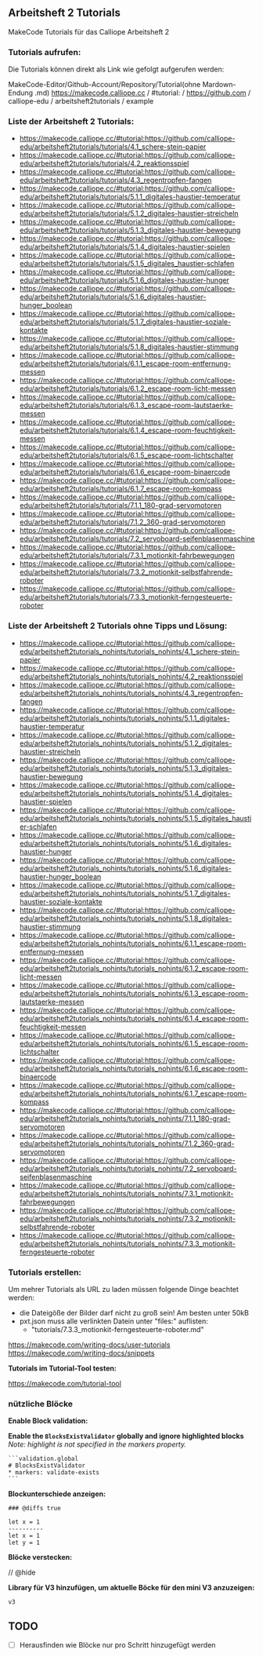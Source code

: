 ## Arbeitsheft 2 Tutorials

MakeCode Tutorials für das Calliope Arbeitsheft 2

### Tutorials aufrufen:

Die Tutorials können direkt als Link wie gefolgt aufgerufen werden:

MakeCode-Editor/Github-Account/Repository/Tutorial(ohne Mardown-Endung .md)
https://makecode.calliope.cc / #tutorial: / https://github.com / calliope-edu / arbeitsheft2tutorials / example

### Liste der Arbeitsheft 2 Tutorials:

- https://makecode.calliope.cc/#tutorial:https://github.com/calliope-edu/arbeitsheft2tutorials/tutorials/4.1_schere-stein-papier
- https://makecode.calliope.cc/#tutorial:https://github.com/calliope-edu/arbeitsheft2tutorials/tutorials/4.2_reaktionsspiel
- https://makecode.calliope.cc/#tutorial:https://github.com/calliope-edu/arbeitsheft2tutorials/tutorials/4.3_regentropfen-fangen
- https://makecode.calliope.cc/#tutorial:https://github.com/calliope-edu/arbeitsheft2tutorials/tutorials/5.1.1_digitales-haustier-temperatur
- https://makecode.calliope.cc/#tutorial:https://github.com/calliope-edu/arbeitsheft2tutorials/tutorials/5.1.2_digitales-haustier-streicheln
- https://makecode.calliope.cc/#tutorial:https://github.com/calliope-edu/arbeitsheft2tutorials/tutorials/5.1.3_digitales-haustier-bewegung
- https://makecode.calliope.cc/#tutorial:https://github.com/calliope-edu/arbeitsheft2tutorials/tutorials/5.1.4_digitales-haustier-spielen
- https://makecode.calliope.cc/#tutorial:https://github.com/calliope-edu/arbeitsheft2tutorials/tutorials/5.1.5_digitales_haustier-schlafen
- https://makecode.calliope.cc/#tutorial:https://github.com/calliope-edu/arbeitsheft2tutorials/tutorials/5.1.6_digitales-haustier-hunger
- https://makecode.calliope.cc/#tutorial:https://github.com/calliope-edu/arbeitsheft2tutorials/tutorials/5.1.6_digitales-haustier-hunger_boolean
- https://makecode.calliope.cc/#tutorial:https://github.com/calliope-edu/arbeitsheft2tutorials/tutorials/5.1.7_digitales-haustier-soziale-kontakte
- https://makecode.calliope.cc/#tutorial:https://github.com/calliope-edu/arbeitsheft2tutorials/tutorials/5.1.8_digitales-haustier-stimmung
- https://makecode.calliope.cc/#tutorial:https://github.com/calliope-edu/arbeitsheft2tutorials/tutorials/6.1.1_escape-room-entfernung-messen
- https://makecode.calliope.cc/#tutorial:https://github.com/calliope-edu/arbeitsheft2tutorials/tutorials/6.1.2_escape-room-licht-messen
- https://makecode.calliope.cc/#tutorial:https://github.com/calliope-edu/arbeitsheft2tutorials/tutorials/6.1.3_escape-room-lautstaerke-messen
- https://makecode.calliope.cc/#tutorial:https://github.com/calliope-edu/arbeitsheft2tutorials/tutorials/6.1.4_escape-room-feuchtigkeit-messen
- https://makecode.calliope.cc/#tutorial:https://github.com/calliope-edu/arbeitsheft2tutorials/tutorials/6.1.5_escape-room-lichtschalter
- https://makecode.calliope.cc/#tutorial:https://github.com/calliope-edu/arbeitsheft2tutorials/tutorials/6.1.6_escape-room-binaercode
- https://makecode.calliope.cc/#tutorial:https://github.com/calliope-edu/arbeitsheft2tutorials/tutorials/6.1.7_escape-room-kompass
- https://makecode.calliope.cc/#tutorial:https://github.com/calliope-edu/arbeitsheft2tutorials/tutorials/7.1.1_180-grad-servomotoren
- https://makecode.calliope.cc/#tutorial:https://github.com/calliope-edu/arbeitsheft2tutorials/tutorials/7.1.2_360-grad-servomotoren
- https://makecode.calliope.cc/#tutorial:https://github.com/calliope-edu/arbeitsheft2tutorials/tutorials/7.2_servoboard-seifenblasenmaschine
- https://makecode.calliope.cc/#tutorial:https://github.com/calliope-edu/arbeitsheft2tutorials/tutorials/7.3.1_motionkit-fahrbewegungen
- https://makecode.calliope.cc/#tutorial:https://github.com/calliope-edu/arbeitsheft2tutorials/tutorials/7.3.2_motionkit-selbstfahrende-roboter
- https://makecode.calliope.cc/#tutorial:https://github.com/calliope-edu/arbeitsheft2tutorials/tutorials/7.3.3_motionkit-ferngesteuerte-roboter                                     

### Liste der Arbeitsheft 2 Tutorials ohne Tipps und Lösung:

- https://makecode.calliope.cc/#tutorial:https://github.com/calliope-edu/arbeitsheft2tutorials_nohints/tutorials_nohints/4.1_schere-stein-papier
- https://makecode.calliope.cc/#tutorial:https://github.com/calliope-edu/arbeitsheft2tutorials_nohints/tutorials_nohints/4.2_reaktionsspiel
- https://makecode.calliope.cc/#tutorial:https://github.com/calliope-edu/arbeitsheft2tutorials_nohints/tutorials_nohints/4.3_regentropfen-fangen
- https://makecode.calliope.cc/#tutorial:https://github.com/calliope-edu/arbeitsheft2tutorials_nohints/tutorials_nohints/5.1.1_digitales-haustier-temperatur
- https://makecode.calliope.cc/#tutorial:https://github.com/calliope-edu/arbeitsheft2tutorials_nohints/tutorials_nohints/5.1.2_digitales-haustier-streicheln
- https://makecode.calliope.cc/#tutorial:https://github.com/calliope-edu/arbeitsheft2tutorials_nohints/tutorials_nohints/5.1.3_digitales-haustier-bewegung
- https://makecode.calliope.cc/#tutorial:https://github.com/calliope-edu/arbeitsheft2tutorials_nohints/tutorials_nohints/5.1.4_digitales-haustier-spielen
- https://makecode.calliope.cc/#tutorial:https://github.com/calliope-edu/arbeitsheft2tutorials_nohints/tutorials_nohints/5.1.5_digitales_haustier-schlafen
- https://makecode.calliope.cc/#tutorial:https://github.com/calliope-edu/arbeitsheft2tutorials_nohints/tutorials_nohints/5.1.6_digitales-haustier-hunger
- https://makecode.calliope.cc/#tutorial:https://github.com/calliope-edu/arbeitsheft2tutorials_nohints/tutorials_nohints/5.1.6_digitales-haustier-hunger_boolean
- https://makecode.calliope.cc/#tutorial:https://github.com/calliope-edu/arbeitsheft2tutorials_nohints/tutorials_nohints/5.1.7_digitales-haustier-soziale-kontakte
- https://makecode.calliope.cc/#tutorial:https://github.com/calliope-edu/arbeitsheft2tutorials_nohints/tutorials_nohints/5.1.8_digitales-haustier-stimmung
- https://makecode.calliope.cc/#tutorial:https://github.com/calliope-edu/arbeitsheft2tutorials_nohints/tutorials_nohints/6.1.1_escape-room-entfernung-messen
- https://makecode.calliope.cc/#tutorial:https://github.com/calliope-edu/arbeitsheft2tutorials_nohints/tutorials_nohints/6.1.2_escape-room-licht-messen
- https://makecode.calliope.cc/#tutorial:https://github.com/calliope-edu/arbeitsheft2tutorials_nohints/tutorials_nohints/6.1.3_escape-room-lautstaerke-messen
- https://makecode.calliope.cc/#tutorial:https://github.com/calliope-edu/arbeitsheft2tutorials_nohints/tutorials_nohints/6.1.4_escape-room-feuchtigkeit-messen
- https://makecode.calliope.cc/#tutorial:https://github.com/calliope-edu/arbeitsheft2tutorials_nohints/tutorials_nohints/6.1.5_escape-room-lichtschalter
- https://makecode.calliope.cc/#tutorial:https://github.com/calliope-edu/arbeitsheft2tutorials_nohints/tutorials_nohints/6.1.6_escape-room-binaercode
- https://makecode.calliope.cc/#tutorial:https://github.com/calliope-edu/arbeitsheft2tutorials_nohints/tutorials_nohints/6.1.7_escape-room-kompass
- https://makecode.calliope.cc/#tutorial:https://github.com/calliope-edu/arbeitsheft2tutorials_nohints/tutorials_nohints/7.1.1_180-grad-servomotoren
- https://makecode.calliope.cc/#tutorial:https://github.com/calliope-edu/arbeitsheft2tutorials_nohints/tutorials_nohints/7.1.2_360-grad-servomotoren
- https://makecode.calliope.cc/#tutorial:https://github.com/calliope-edu/arbeitsheft2tutorials_nohints/tutorials_nohints/7.2_servoboard-seifenblasenmaschine
- https://makecode.calliope.cc/#tutorial:https://github.com/calliope-edu/arbeitsheft2tutorials_nohints/tutorials_nohints/7.3.1_motionkit-fahrbewegungen
- https://makecode.calliope.cc/#tutorial:https://github.com/calliope-edu/arbeitsheft2tutorials_nohints/tutorials_nohints/7.3.2_motionkit-selbstfahrende-roboter
- https://makecode.calliope.cc/#tutorial:https://github.com/calliope-edu/arbeitsheft2tutorials_nohints/tutorials_nohints/7.3.3_motionkit-ferngesteuerte-roboter         

### Tutorials erstellen:

Um mehrer Tutorials als URL zu laden müssen folgende Dinge beachtet werden:

- die Dateigöße der Bilder darf nicht zu groß sein! Am besten unter 50kB
- pxt.json muss alle verlinkten Datein unter "files:" auflisten:
    - "tutorials/7.3.3_motionkit-ferngesteuerte-roboter.md"

https://makecode.com/writing-docs/user-tutorials
https://makecode.com/writing-docs/snippets


**Tutorials im Tutorial-Tool testen:**

https://makecode.com/tutorial-tool


### nützliche Blöcke

**Enable Block validation:**

**Enable the `BlocksExistValidator` globally and ignore highlighted blocks**  
_Note: highlight is not specified in the markers property._
````
```validation.global
# BlocksExistValidator
* markers: validate-exists
```
````

**Blockunterschiede anzeigen:**

```### @diffs true```

```diffblocks
let x = 1
----------
let x = 1
let y = 1
```

**Blöcke verstecken:**

// @hide

**Library für V3 hinzufügen, um aktuelle Böcke für den mini V3 anzuzeigen:**

```package
v3
```

## TODO

-  [ ] Herausfinden wie Blöcke nur pro Schritt hinzugefügt werden